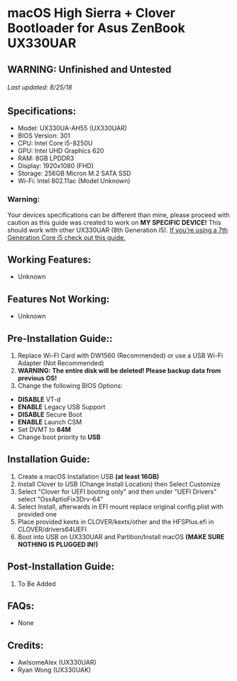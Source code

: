 # macOS High Sierra + Clover Bootloader for Asus ZenBook UX330UAR
## WARNING: Unfinished and Untested
###### Last updated: 8/25/18

## Specifications:
* Model: UX330UA-AH55 (UX330UAR)
* BIOS Version: 301
* CPU: Intel Core i5-8250U
* GPU: Intel UHD Graphics 620
* RAM: 8GB LPDDR3
* Display: 1920x1080 (FHD)
* Storage: 256GB Micron M.2 SATA SSD
* Wi-Fi: Intel 802.11ac (Model Unknown)

### Warning:
Your devices specifications can be different than mine, please proceed with caution as this guide was created to work on **MY SPECIFIC DEVICE!** This should work with other UX330UAR (8th Generation i5). [If you're using a 7th Generation Core i5 check out this guide.](https://github.com/Rybo713/UX330UA-macOS)

## Working Features:
* Unknown

## Features Not Working:
* Unknown

## Pre-Installation Guide::
1. Replace Wi-FI Card with DW1560 (Recommended) or use a USB Wi-Fi Adapter (Not Recommended)
2. **WARNING: The entire disk will be deleted! Please backup data from previous OS!**
3. Change the following BIOS Options:
* **DISABLE** VT-d
* **ENABLE** Legacy USB Support
* **DISABLE** Secure Boot
* **ENABLE** Launch CSM
* Set DVMT to **64M**
* Change boot priority to **USB**

## Installation Guide:
1. Create a macOS Installation USB **(at least 16GB)**
2. Install Clover to USB (Change Install Location) then Select Customize
3. Select "Clover for UEFI booting only" and then under "UEFI Drivers" select "OsxAptioFix3Drv-64"
4. Select Install, afterwards in EFI mount replace original config.plist with provided one
5. Place provided kexts in CLOVER/kexts/other and the HFSPlus.efi in CLOVER/drivers64UEFI
6. Boot into USB on UX330UAR and Partition/Install macOS **(MAKE SURE NOTHING IS PLUGGED IN!)**

## Post-Installation Guide:
1. To Be Added

## FAQs:
* None

## Credits:
* AwlsomeAlex (UX330UAR)
* Ryan Wong (UX330UAK)
